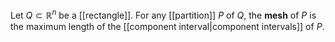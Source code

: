 Let $Q\subset\mathbb R^n$ be a [[rectangle]]. For any [[partition]] $P$ of $Q$, the **mesh** of $P$ is the maximum length of the [[component interval|component intervals]] of $P$. 

